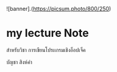 ![banner].(https://picsum.photo/800/250)
# my lecture Note

สำหรับวิชา การเขียนโปรเเกรมเชิงอ็อปเจ็ค

บัญชา สิงห์คำ
